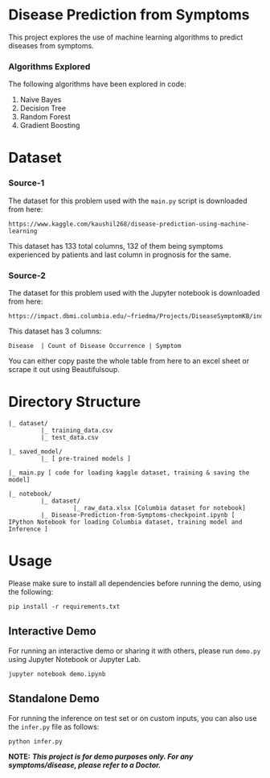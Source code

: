 # Disease Prediction from Symptoms

This project explores the use of machine learning algorithms to predict diseases from symptoms. 

### Algorithms Explored

The following algorithms have been explored in code:

1. Naive Bayes
2. Decision Tree
3. Random Forest
4. Gradient Boosting

# Dataset

### Source-1

The dataset for this problem used with the `main.py` script is downloaded from here:

```
https://www.kaggle.com/kaushil268/disease-prediction-using-machine-learning
```

This dataset has 133 total columns, 132 of them being symptoms experienced by patients and last column in prognosis for the same.

### Source-2
The dataset for this problem used with the Jupyter notebook is downloaded from here: 
```
https://impact.dbmi.columbia.edu/~friedma/Projects/DiseaseSymptomKB/index.html
```

This dataset has 3 columns:
```
Disease  | Count of Disease Occurrence | Symptom
```

You can either copy paste the whole table from here to an excel sheet or scrape it out using Beautifulsoup.

# Directory Structure

```
|_ dataset/
         |_ training_data.csv
         |_ test_data.csv

|_ saved_model/
         |_ [ pre-trained models ]

|_ main.py [ code for loading kaggle dataset, training & saving the model]

|_ notebook/
         |_ dataset/
                  |_ raw_data.xlsx [Columbia dataset for notebook]
         |_ Disease-Prediction-from-Symptoms-checkpoint.ipynb [ IPython Notebook for loading Columbia dataset, training model and Inference ]
```

# Usage

Please make sure to install all dependencies before running the demo, using the following:

```
pip install -r requirements.txt
```

## Interactive Demo

For running an interactive demo or sharing it with others, please run `demo.py` using Jupyter Notebook or Jupyter Lab.

```
jupyter notebook demo.ipynb
```

## Standalone Demo

For running the inference on test set or on custom inputs, you can also use the `infer.py` file as follows:

```
python infer.py
```

**NOTE:** ***This project is for demo purposes only. For any symptoms/disease, please refer to a Doctor.***
